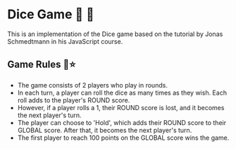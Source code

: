 # Dice Game  🎊 🎈

This is an implementation of the Dice game based on the tutorial by Jonas Schmedtmann in his JavaScript course.

## Game Rules 🤩⭐

- The game consists of 2 players who play in rounds.
- In each turn, a player can roll the dice as many times as they wish. Each roll adds to the player's ROUND score.
- However, if a player rolls a 1, their ROUND score is lost, and it becomes the next player's turn.
- The player can choose to 'Hold', which adds their ROUND score to their GLOBAL score. After that, it becomes the next player's turn.
- The first player to reach 100 points on the GLOBAL score wins the game.
